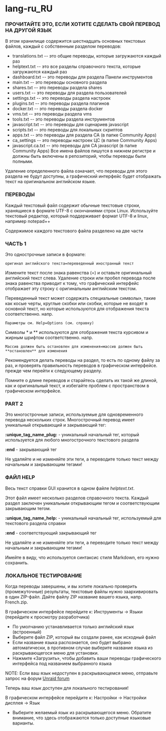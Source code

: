 # lang-ru_RU

### ПРОЧИТАЙТЕ ЭТО, ЕСЛИ ХОТИТЕ СДЕЛАТЬ СВОЙ ПЕРЕВОД НА ДРУГОЙ ЯЗЫК

В этом хранилище содержится шестнадцать основных текстовых файлов, каждый с собственным разделом переводов:

- translations.txt -- это общие переводы, которые загружаются каждый раз
- helptext.txt -- это все разделы справочного текста, которые загружаются каждый раз
- dashboard.txt -- это переводы для раздела Панели инструментов
- main.txt -- это переводы основного раздела
- shares.txt -- это переводы раздела shares
- users.txt -- это переводы для раздела пользователей
- settings.txt -- это переводы раздела настроек
- plugins.txt -- это переводы раздела плагинов
- docker.txt -- это переводы раздела docker
- vms.txt -- это переводы раздела vms
- tools.txt -- это переводы раздела инструментов
- javascript.txt -- это переводы для сценариев javascript
- scripts.txt -- это переводы для локальных скриптов
- apps.txt -- это переводы для раздела CA (в папке Community Apps)
- ca_settings -- это переводы настроек ЦС (в папке Community Apps)
- javascript.ca.txt -- это переводы для CA javascript (в папке Community Apps)
Все имена файлов пишутся в нижнем регистре и должны быть включены в репозиторий, чтобы переводы были полными.

Удаление определенного файла означает, что переводы для этого раздела не будут доступны, а графический интерфейс будет отображать текст на оригинальном английском языке.

### ПЕРЕВОДЫ

Каждый текстовый файл содержит обычные текстовые строки, хранящиеся в формате UTF-8 с окончаниями строк Linux. Используйте текстовый редактор, который поддерживает формат UTF-8 и linux, например notepad++

Содержимое каждого текстового файла разделено на две части

### ЧАСТЬ 1

Это однострочные записи в формате:

`оригинал английского текста=переведенный иностранный текст`

Измените текст после знака равенства (=) и оставьте оригинальный английский текст слева. Удаление строки или пробел перевода после знака равенства приводит к тому, что графический интерфейс отображает эту строку с оригинальным английским текстом.

Переведенный текст может содержать специальные символы», такие как косые черты, круглые скобки или скобки, которые не входят в основной текст, но которые используются для отображения текста соответственно. напр.

`Параметры см. Help=Options (см. справку)`

Символы \* и \*\* используются для отображения текста курсивом и жирным шрифтом соответственно. напр.

`Массив должен быть остановлен для изменения=массив должен быть **остановлен** для изменения`

Рекомендуется делать переводы на раздел, то есть по одному файлу за раз, и проверять правильность переводов в графическом интерфейсе. прежде чем перейти к следующему разделу.

Помните о длине переводов и старайтесь сделать их такой же длиной, как и оригинальный текст, и избегайте проблем с пространством в графическом интерфейсе.

### PART 2

Это многострочные записи, используемые для одновременного перевода нескольких строк. Многострочный перевод имеет уникальный открывающий и закрывающий тег:

**:unique_tag_name_plug:** - уникальный начальный тег, который используется для любого многострочного текстового раздела

**:end**    - закрывающий тег

Не удаляйте и не изменяйте эти теги, а переводите только текст между начальным и закрывающим тегами!

### ФАЙЛ HELP

Весь текст справки GUI хранится в одном файле *helptext.txt*.

Этот файл имеет несколько разделов справочного текста. Каждый раздел заключен уникальным открывающим тегом и соответствующим закрывающим тегом.

**:unique_tag_name_help:** - уникальный начальный тег, используемый для текстового раздела справки

**:end**    - соответствующий закрывающий тег

Не удаляйте и не изменяйте эти теги, а переводите только текст между начальным и закрывающим тегами!

Имейте в виду, что используется синтаксис стиля Markdown, его нужно сохранить.

### ЛОКАЛЬНОЕ ТЕСТИРОВАНИЕ

Когда переводы завершены, и вы хотите локально проверить (промежуточные) результаты, текстовые файлы нужно заархивировать в один ZIP-файл. Дайте файлу ZIP название вашего языка, напр. French.zip.

В графическом интерфейсе перейдите к: Инструменты -> Языки (перейдите к просмотру разработчика)

- По умолчанию устанавливается только английский язык (встроенный)
- Выберите файл ZIP, который вы создали ранее, как исходный файл
- Если название языка распознается, оно будет выбрано автоматически, в противном случае выберите название языка из раскрывающегося меню для установки.
- Нажмите «Загрузить», чтобы добавить ваши переводы графического интерфейса под названием выбранного языка

NOTE: Если ваш язык недоступен в раскрывающемся меню, отправьте запрос на форум [Unraid forum](https://forums.unraid.net/forum/75-multi-language-section/)

Теперь ваш язык доступен для локального тестирования!

В графическом интерфейсе перейдите к: Настройки -> Настройки дисплея -> Язык

- Выберите желаемый язык из раскрывающегося меню. Обратите внимание, что здесь отображаются только доступные языковые варианты.

